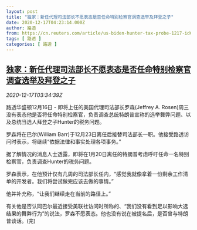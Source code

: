 ```yaml
---
layout: post
title: "独家：新任代理司法部长不愿表态是否任命特别检察官调查选举及拜登之子"
date: 2020-12-17T04:23:14.000Z
author: 路透
from: https://cn.reuters.com/article/us-biden-hunter-tax-probe-1217-idCNKBS28R0CA
tags: [ 路透 ]
categories: [ 路透 ]
---
```

<!--1608178994000-->
[独家：新任代理司法部长不愿表态是否任命特别检察官调查选举及拜登之子](https://cn.reuters.com/article/us-biden-hunter-tax-probe-1217-idCNKBS28R0CA)
------

<div>
<div><i>2020-12-17T03:34:39Z</i></div><p>路透华盛顿12月16日 - 即将上任的美国代理司法部长罗森(Jeffrey A. Rosen)周三没有表态他是否将任命特别检察官，负责调查总统特朗普宣称的选举舞弊问题、以及总统当选人拜登之子Hunter的税务问题。</p><p>罗森将在巴尔(William Barr)于12月23日离任后接替司法部长一职。他接受路透访问时表示，将继续“依据法律和事实处理各项事务。”</p><p>据了解情况的消息人士透露，即将在1月20日离任的特朗普考虑呼吁任命一名特别检察官，负责调查Hunter的税务问题。</p><p>罗森表示，在他预计仅有几周的司法部长任内，“感觉我就像拿着一份剩余工作清单的开发者。我们将尝试做完应该去做的事情。”</p><p>他并补充称，“让我们继续走在当前的路径上。”</p><p>有关他是否认同巴尔最近接受美联社访问时所称的、“我们没有看到足以影响大选结果的舞弊行为”的说法，罗森不愿表态。他也没有说在被提名后，是否曾与特朗普谈话。(完)</p>
</div>
